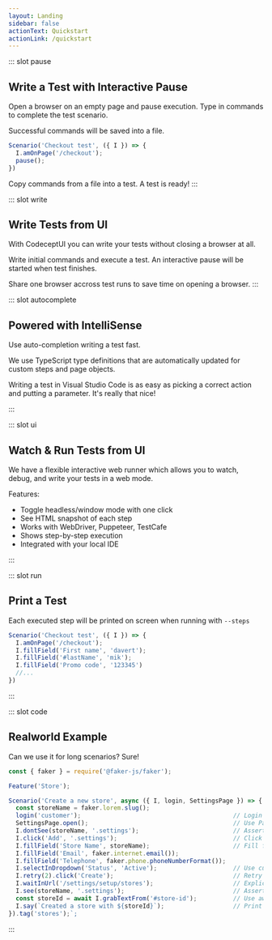 ```yaml
---
layout: Landing
sidebar: false
actionText: Quickstart
actionLink: /quickstart
---
```


::: slot pause
## Write a Test with Interactive Pause

Open a browser on an empty page and pause execution.
Type in commands to complete the test scenario.

Successful commands will be saved into a file.

```js
Scenario('Checkout test', ({ I }) => {
  I.amOnPage('/checkout');
  pause();
})
```
Copy commands from a file into a test. A test is ready!
:::

::: slot write
## Write Tests from UI

With CodeceptUI you can write your tests without closing a browser at all.

Write initial commands and execute a test. An interactive pause will be started when test finishes.

Share one browser accross test runs to save time on opening a browser.
:::


::: slot autocomplete
## Powered with IntelliSense

Use auto-completion writing a test fast.

We use TypeScript type definitions that are automatically updated for custom steps and page objects.

Writing a test in Visual Studio Code is as easy as picking a correct action and putting a parameter. It's really that nice!

:::


::: slot ui

## Watch & Run Tests from UI

We have a flexible interactive web runner which allows you to watch, debug, and write your tests in a web mode.

Features:

* Toggle headless/window mode with one click
* See HTML snapshot of each step
* Works with WebDriver, Puppeteer, TestCafe
* Shows step-by-step execution
* Integrated with your local IDE

:::


::: slot run

## Print a Test

Each executed step will be printed on screen when running with `--steps`
```js
Scenario('Checkout test', ({ I }) => {
  I.amOnPage('/checkout');
  I.fillField('First name', 'davert');
  I.fillField('#lastName', 'mik');
  I.fillField('Promo code', '123345')
  //...
})
```

:::

::: slot code

## Realworld Example

Can we use it for long scenarios? Sure!

```js
const { faker } = require('@faker-js/faker');                               // Use 3rd-party JS code

Feature('Store');

Scenario('Create a new store', async ({ I, login, SettingsPage }) => {
  const storeName = faker.lorem.slug();
  login('customer');                                          // Login customer from saved cookies
  SettingsPage.open();                                        // Use Page objects
  I.dontSee(storeName, '.settings');                          // Assert text not present inside an element (located by CSS)
  I.click('Add', '.settings');                                // Click link by text inside element (located by CSS)
  I.fillField('Store Name', storeName);                       // Fill fields by labels or placeholders
  I.fillField('Email', faker.internet.email());
  I.fillField('Telephone', faker.phone.phoneNumberFormat());
  I.selectInDropdown('Status', 'Active');                     // Use custom methods
  I.retry(2).click('Create');                                 // Retry flaky step
  I.waitInUrl('/settings/setup/stores');                      // Explicit waiter
  I.see(storeName, '.settings');                              // Assert text present inside an element (located by CSS)
  const storeId = await I.grabTextFrom('#store-id');          // Use await to get information from browser
  I.say(`Created a store with ${storeId}`);                   // Print custom comments
}).tag('stores');`;

```
:::
